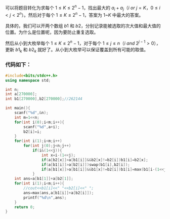 可以将题目转化为求每个 $1 \leq K \leq 2^n-1$，找出最大的 $a_i+a_j$（$i$ $or$ $j = K$，$0 \leq i < j < 2^n$）。然后对于每个 $1 \leq K \leq 2^n-1$，答案为 $1$~$K$ 中最大的答案。

具体的，我们可以开两个数组 $b1$ 和 $b2$，分别记录能被选取的次大值和最大值的位置。为什么是位置呢，因为要防止重复选取。

然后从小到大枚举每个 $1 \leq K \leq 2^n-1$，对于每个 $1\le j \le n$（$i$ $and$ $2^{j-1}\gt 0$），更新 $b1_k$ 和 $b2_k$ 就好了。从小到大枚举可以保证覆盖到所有可能的取值。

### 代码如下：

```cpp
#include<bits/stdc++.h>
using namespace std;

int n;
int a[270000];
int b1[270000],b2[270000];//262144

int main(){
	scanf("%d",&n);
	int m=1<<n;
	for(int i(0);i<m;i++){
		scanf("%d",a+i);
		b2[i]=i;
	}
	for(int i(1);i<m;i++)
		for(int j(0);j<n;j++)
			if(i&(1<<j)){
				int x=i-(1<<j);
				if(a[b2[x]]>a[b1[i]]&&b2[x]!=b2[i])b1[i]=b2[x];
				if(a[b1[i]]>a[b2[i]])swap(b1[i],b2[i]);
				if(a[b1[x]]>a[b1[i]]&&b1[x]!=b2[i])b1[i]=max(b1[i-(1<<j)],b1[i]);
			}
	int ans=a[b1[1]]+a[b2[1]];
	for(int i(1);i<m;i++){
		//cout<<b1[i]<<" "<<b2[i]<<" ";
		ans=max(ans,a[b1[i]]+a[b2[i]]);
		printf("%d\n",ans);
	}
	return 0;
} 
```
